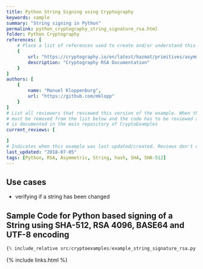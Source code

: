 ```yaml
---
title: Python String Signing using Cryptography
keywords: sample
summary: "String signing in Python"
permalink: python_cryptography_string_signature_rsa.html
folder: Python Cryptography
references: [
    # Place a list of references used to create and/or understand this example.
    {
        url: "https://cryptography.io/en/latest/hazmat/primitives/asymmetric/rsa/#module-cryptography.hazmat.primitives.asymmetric.rsa",
        description: "Cryptography RSA Documentation"
    }
]
authors: [
    {
        name: "Manuel Kloppenburg",
        url: "https://github.com/mklopp"
    }
]
# List all reviewers that reviewed this version of the example. When the example is updated all old reviews
# must be removed from the list below and the code has to be reviewed again. The complete review process
# is documented in the main repository of CryptoExamples
current_reviews: [

]
# Indicates when this example was last updated/created. Reviews don't change this.
last_updated: "2018-07-05"
tags: [Python, RSA, Asymmetric, String, hash, SHA, SHA-512]
---
```


## Use cases

- verifying if a string has been changed

## Sample Code for Python based signing of a String using SHA-512, RSA 4096, BASE64 and UTF-8 encoding

```python
{% include_relative src/cryptoexamples/example_string_signature_rsa.py %}
```



{% include links.html %}